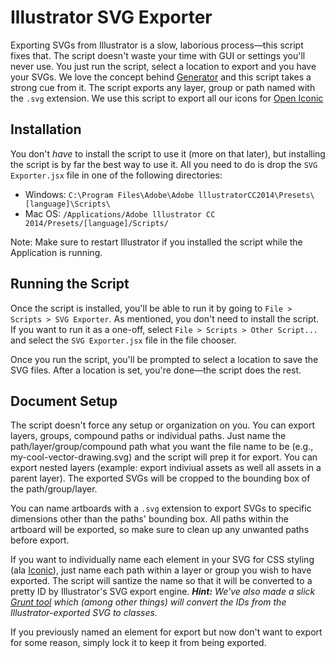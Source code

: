 # Illustrator SVG Exporter

Exporting SVGs from Illustrator is a slow, laborious process&mdash;this script fixes that. The script doesn't waste your time with GUI or settings you'll never use. You just run the script, select a location to export and you have your SVGs. We love the concept behind [Generator](http://blogs.adobe.com/photoshopdotcom/2013/09/introducing-adobe-generator-for-photoshop-cc.html) and this script takes a strong cue from it. The script exports any layer, group or path named with the `.svg` extension. We use this script to export all our icons for [Open Iconic](https://github.com/iconic/open-iconic)

## Installation

You don't _have_ to install the script to use it (more on that later), but installing the script is by far the best way to use it. All you need to do is drop the `SVG Exporter.jsx` file in one of the following directories:

* Windows: `C:\Program Files\Adobe\Adobe lllustratorCC2014\Presets\[language]\Scripts\`
* Mac OS: `/Applications/Adobe lllustrator CC 2014/Presets/[language]/Scripts/`

Note: Make sure to restart Illustrator if you installed the script while the Application is running.

## Running the Script

Once the script is installed, you'll be able to run it by going to `File > Scripts > SVG Exporter`. As mentioned, you don't need to install the script. If you want to run it as a one-off, select `File > Scripts > Other Script...` and select the `SVG Exporter.jsx` file in the file chooser.

Once you run the script, you'll be prompted to select a location to save the SVG files. After a location is set, you're done&mdash;the script does the rest.

## Document Setup

The script doesn't force any setup or organization on you. You can export layers, groups, compound paths or individual paths. Just name the path/layer/group/compound path what you want the file name to be (e.g., my-cool-vector-drawing.svg) and the script will prep it for export. You can export nested layers (example: export indiviual assets as well all assets in a parent layer). The exported SVGs will be cropped to the bounding box of the path/group/layer.

You can name artboards with a `.svg` extension to export SVGs to specific dimensions other than the paths' bounding box. All paths within the artboard will be exported, so make sure to clean up any unwanted paths before export.

If you want to individually name each element in your SVG for CSS styling (ala [Iconic](http://useiconic.com)), just name each path within a layer or group you wish to have exported. The script will santize the name so that it will be converted to a pretty ID by Illustrator's SVG export engine. _**Hint:** We've also made a slick [Grunt tool](https://github.com/iconic/grunt-svg-toolkit) which (among other things) will convert the IDs from the Illustrator-exported SVG to classes._

If you previously named an element for export but now don't want to export for some reason, simply lock it to keep it from being exported.
